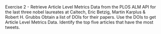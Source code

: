 Exercise 2 - Retrieve Article Level Metrics Data from the PLOS ALM API for the last three nobel laureates at Caltech, Eric Betzig, Martin Karplus & Robert H. Grubbs
Obtain a list of DOIs for their papers.
Use the DOIs to get Article Level Metrics Data.
Identify the top five articles that have the most tweets.
